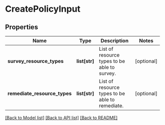 # CreatePolicyInput

## Properties
Name | Type | Description | Notes
------------ | ------------- | ------------- | -------------
**survey_resource_types** | **list[str]** | List of resource types to be able to survey. | [optional] 
**remediate_resource_types** | **list[str]** | List of resource types to be able to remediate. | [optional] 

[[Back to Model list]](../README.md#documentation-for-models) [[Back to API list]](../README.md#documentation-for-api-endpoints) [[Back to README]](../README.md)


